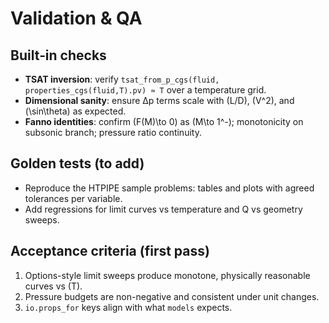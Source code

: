 # Validation & QA

## Built‑in checks
- **TSAT inversion**: verify `tsat_from_p_cgs(fluid, properties_cgs(fluid,T).pv) ≈ T` over a temperature grid.
- **Dimensional sanity**: ensure Δp terms scale with \(L/D\), \(V^2\), and \(\sin\theta\) as expected.
- **Fanno identities**: confirm \(F(M)\to 0\) as \(M\to 1^-\); monotonicity on subsonic branch; pressure ratio continuity.

## Golden tests (to add)
- Reproduce the HTPIPE sample problems: tables and plots with agreed tolerances per variable.
- Add regressions for limit curves vs temperature and Q vs geometry sweeps.

## Acceptance criteria (first pass)
1) Options-style limit sweeps produce monotone, physically reasonable curves vs \(T\).  
2) Pressure budgets are non-negative and consistent under unit changes.  
3) `io.props_for` keys align with what `models` expects.
